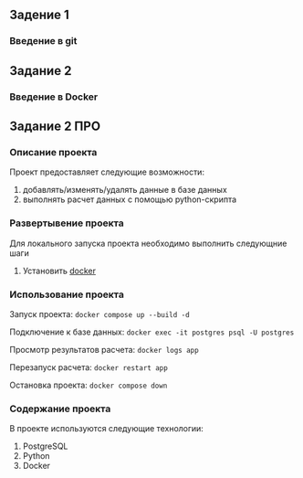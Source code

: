 ## Задение 1
### Введение в git

## Задание 2
### Введение в Docker

## Задание 2 ПРО
### Описание проекта
Проект предоставляет следующие возможности:
1. добавлять/изменять/удалять данные в базе данных 
2. выполнять расчет данных с помощью python-скрипта

### Pазвертывение проекта
Для локального запуска проекта необходимо выполнить следующние шаги
1. Установить [docker](https://docs.docker.com/get-docker/)

### Использование проекта
Запуск проекта:
```docker compose up --build -d```

Подключение к базе данных:
```docker exec -it postgres psql -U postgres```

Просмотр результатов расчета:
```docker logs app```

Перезапуск расчета:
```docker restart app```

Остановка проекта:
```docker compose down```

### Содержание проекта
В проекте используются следующие технологии:
1. PostgreSQL
2. Python
3. Docker

